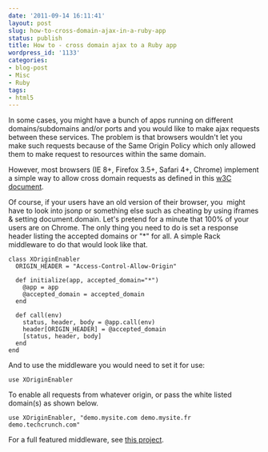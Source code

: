 ```yaml
---
date: '2011-09-14 16:11:41'
layout: post
slug: how-to-cross-domain-ajax-in-a-ruby-app
status: publish
title: How to - cross domain ajax to a Ruby app
wordpress_id: '1133'
categories:
- blog-post
- Misc
- Ruby
tags:
- html5
---
```


In some cases, you might have a bunch of apps running on different domains/subdomains and/or ports and you would like to make ajax requests between these services. The problem is that browsers wouldn't let you make such requests because of the Same Origin Policy which only allowed them to make request to resources within the same domain.

However, most browsers (IE 8+, Firefox 3.5+, Safari 4+, Chrome) implement a simple way to allow cross domain requests as defined in this [w3C document](http://www.w3.org/TR/cors/).

Of course, if your users have an old version of their browser, you  might have to look into jsonp or something else such as cheating by using iframes & setting document.domain. Let's pretend for a minute that 100% of your users are on Chrome. The only thing you need to do is set a response header listing the accepted domains or "*" for all. A simple Rack middleware to do that would look like that.



    
    class XOriginEnabler
      ORIGIN_HEADER = "Access-Control-Allow-Origin"
    
      def initialize(app, accepted_domain="*")
        @app = app
        @accepted_domain = accepted_domain
      end
    
      def call(env)
        status, header, body = @app.call(env)
        header[ORIGIN_HEADER] = @accepted_domain
        [status, header, body]
      end
    end


And to use the middleware you would need to set it for use:

    
    use XOriginEnabler


To enable all requests from whatever origin, or pass the white listed domain(s) as shown below.

    
    use XOriginEnabler, "demo.mysite.com demo.mysite.fr demo.techcrunch.com"


For a full featured middleware, see [this project](https://github.com/cyu/rack-cors).
